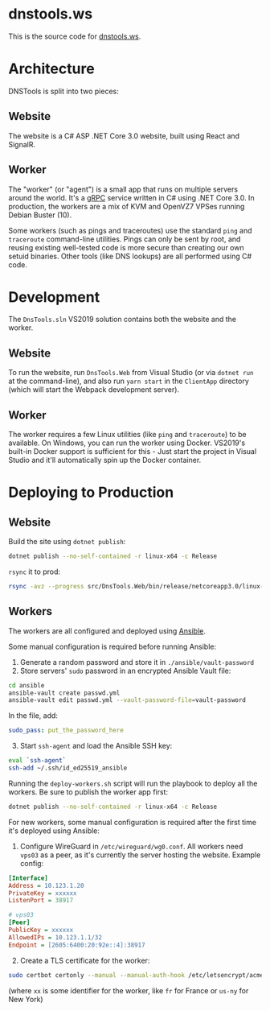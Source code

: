 # dnstools.ws

This is the source code for [dnstools.ws](https://dnstools.ws).

# Architecture

DNSTools is split into two pieces:

## Website

The website is a C# ASP .NET Core 3.0 website, built using React and SignalR.

## Worker

The "worker" (or "agent") is a small app that runs on multiple servers around the world. It's a [gRPC](https://grpc.io/) service written in C# using .NET Core 3.0. In production, the workers are a mix of KVM and OpenVZ7 VPSes running Debian Buster (10).

Some workers (such as pings and traceroutes) use the standard `ping` and `traceroute` command-line utilities. Pings can only be sent by root, and reusing existing well-tested code is more secure than creating our own setuid binaries. Other tools (like DNS lookups) are all performed using C# code.

# Development

The `DnsTools.sln` VS2019 solution contains both the website and the worker.

## Website

To run the website, run `DnsTools.Web` from Visual Studio (or via `dotnet run` at the command-line), and also run `yarn start` in the `ClientApp` directory (which will start the Webpack development server).

## Worker

The worker requires a few Linux utilities (like `ping` and `traceroute`) to be available. On Windows, you can run the worker using Docker. VS2019's built-in Docker support is sufficient for this - Just start the project in Visual Studio and it'll automatically spin up the Docker container.

# Deploying to Production

## Website

Build the site using `dotnet publish`:

```sh
dotnet publish --no-self-contained -r linux-x64 -c Release
```

`rsync` it to prod:

```sh
rsync -avz --progress src/DnsTools.Web/bin/release/netcoreapp3.0/linux-x64/publish/ dnstools-deploy@dnstools.ws:/var/www/dnstools/
```

## Workers

The workers are all configured and deployed using [Ansible](https://www.ansible.com/).

Some manual configuration is required before running Ansible:

1. Generate a random password and store it in `./ansible/vault-password`
2. Store servers' `sudo` password in an encrypted Ansible Vault file:

```sh
cd ansible
ansible-vault create passwd.yml
ansible-vault edit passwd.yml --vault-password-file=vault-password
```

In the file, add:

```yml
sudo_pass: put_the_password_here
```

3. Start `ssh-agent` and load the Ansible SSH key:

```sh
eval `ssh-agent`
ssh-add ~/.ssh/id_ed25519_ansible
```

Running the `deploy-workers.sh` script will run the playbook to deploy all the workers. Be sure to publish the worker app first:

```sh
dotnet publish --no-self-contained -r linux-x64 -c Release
```

For new workers, some manual configuration is required after the first time it's deployed using Ansible:

1. Configure WireGuard in `/etc/wireguard/wg0.conf`. All workers need `vps03` as a peer, as it's currently the server hosting the website. Example config:

```ini
[Interface]
Address = 10.123.1.20
PrivateKey = xxxxxx
ListenPort = 38917

# vps03
[Peer]
PublicKey = xxxxxx
AllowedIPs = 10.123.1.1/32
Endpoint = [2605:6400:20:92e::4]:38917

```

2. Create a TLS certificate for the worker:

```sh
sudo certbot certonly --manual --manual-auth-hook /etc/letsencrypt/acme-dns-auth.py --preferred-challenges dns --debug-challenges --server https://acme-v02.api.letsencrypt.org/directory --cert-name dnstools-worker -d xx.worker.dns.tg
```

(where `xx` is some identifier for the worker, like `fr` for France or `us-ny` for New York)
